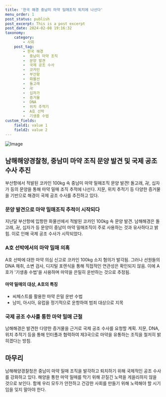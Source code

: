 ```yaml
---
title: '한국 해경 중남미 마약 밀매조직 퇴치에 나선다'
menu_order: 1
post_status: publish
post_excerpt: This is a post excerpt
post_date: 2024-02-08 19:16:32
taxonomy:
    category:
        - 사회
    post_tag:
        - 한국 해경
        -  중남미 마약 조직
        -  문양 발견
        -  국제 공조 수사
        -  코카인
        -  부산항
        -  화물선
        -  돌고래
        -  卍
        -  십자가
        -  증거물
        -  DNA
        -  위치 추적기
        -  A호 선박
        -  기생충 수법
custom_fields:
    field1: value 1
    field2: value 2
---
```


![Image](https://imgnews.pstatic.net/image/082/2024/02/08/0001254974_001_20240208150701139.jpg?type=w647)

## 남해해양경찰청, 중남미 마약 조직 문양 발견 및 국제 공조 수사 추진
부산항에서 적발된 코카인 100kg 속 중남미 마약 밀매조직 문양 발견! 돌고래, 卍, 십자가 등의 문양을 통해 마약 밀매 조직 추적에 나선다. 지문, 위치 추적기 등 다양한 증거물을 기반으로 해경이 국제 공조 수사를 추진하고 있다.
### 문양 발견으로 마약 밀매조직 추적이 시작되다
지난달 부산항에 입항한 화물선에서 적발된 코카인 100kg 속 문양 발견. 남해해경은 돌고래, 卍, 십자가 등 문양이 중남미 마약 밀매조직이 주로 사용하는 것과 유사하다고 밝힘. 이로 인해 국제 공조 수사가 시작되었다.
### A호 선박에서의 마약 밀매 의혹
A호 선박에 대한 마약 의심 신고로 코카인 100kg 소지 혐의가 발각됨. 그러나 선원들의 DNA 채취, 소변 검사, 디지털 포렌식을 통해 직접적인 연관성은 확인되지 않음. 이에 A호가 '기생충 수법'을 사용하며 마약을 은밀히 운반하는 것으로 추정됨.
#### 마약 밀매의 대상, A호의 특징
- 씨체스트를 활용한 마약 은밀 운반 수법
- 남미, 아시아, 유럽을 정기적으로 운항하여 범죄 대상으로 지목
### 국제 공조 수사를 통한 마약 밀매 근절
남해해경은 발견한 다양한 증거물을 근거로 국제 공조 수사를 요청할 계획. 지문, DNA, 위치 추적기 등을 통해 인터폴과 협력하여 제3국으로 마약을 유통하는 조직을 철저히 밝히겠다는 방침.
## 마무리
남해해양경찰청은 중남미 마약 밀매 조직을 발각하고 퇴치하기 위해 국제적인 공조 수사를 강화하고 있다. 해양을 통한 마약 밀매를 막기 위해 끈질긴 노력을 게을리하지 않을 것으로 보인다. 함께 우리 모두가 안전하고 건강한 사회를 만들기 위해 노력해야 할 시기임을 잊지 말아야 한다.

